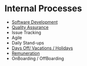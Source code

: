 # Internal Processes

- [Software Development](process/software-development.md)
- [Quality Assurance](process/quality-assurance.md)
- Issue Tracking
- Agile
- Daily Stand-ups
- [Days Off/ Vacations / Holidays](process/vacation.md)
- [Remuneration](process/remuniration.md)
- OnBoarding / OffBoarding 

